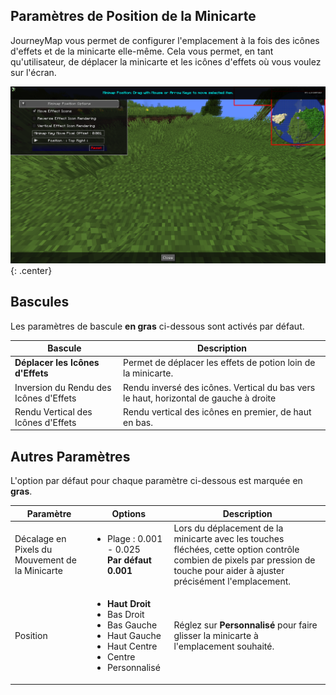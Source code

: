 ## **Paramètres de Position de la Minicarte**

JourneyMap vous permet de configurer l'emplacement à la fois des icônes d'effets et de la minicarte elle-même. Cela vous permet, en tant qu'utilisateur, de déplacer la minicarte et les icônes d'effets où vous voulez sur l'écran.

![Position de la Minicarte](../../img/settings/client/minimap-position.png){: .center}

## **Bascules**

Les paramètres de bascule **en gras** ci-dessous sont activés par défaut.

| Bascule                           | Description                                                                    |
|-----------------------------------|--------------------------------------------------------------------------------|
| **Déplacer les Icônes d'Effets**  | Permet de déplacer les effets de potion loin de la minicarte.                  |
| Inversion du Rendu des Icônes d'Effets | Rendu inversé des icônes. Vertical du bas vers le haut, horizontal de gauche à droite |
| Rendu Vertical des Icônes d'Effets | Rendu vertical des icônes en premier, de haut en bas.                          |

## **Autres Paramètres**

L'option par défaut pour chaque paramètre ci-dessous est marquée en **gras**.

| Paramètre                         | Options                                                                                                                                    | Description                                                                                                                |
|-----------------------------------|--------------------------------------------------------------------------------------------------------------------------------------------|----------------------------------------------------------------------------------------------------------------------------|
| Décalage en Pixels du Mouvement de la Minicarte | <ul><li>Plage : 0.001 - 0.025 <br>**Par défaut 0.001**</li></ul>                                                                             | Lors du déplacement de la minicarte avec les touches fléchées, cette option contrôle combien de pixels par pression de touche pour aider à ajuster précisément l'emplacement. |
| Position                          | <ul><li>**Haut Droit**</li><li>Bas Droit</li><li>Bas Gauche</li><li>Haut Gauche</li><li>Haut Centre</li><li>Centre</li><li>Personnalisé</li></ul> | Réglez sur **Personnalisé** pour faire glisser la minicarte à l'emplacement souhaité.                                      |